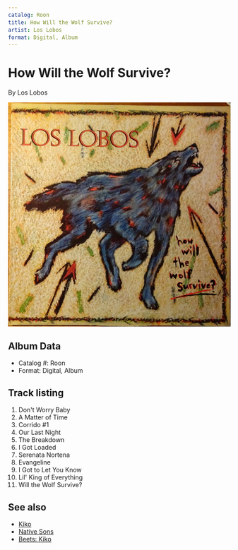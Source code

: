 ```yaml
---
catalog: Roon
title: How Will the Wolf Survive?
artist: Los Lobos
format: Digital, Album
---
```


# How Will the Wolf Survive?

By Los Lobos

![](../../assets/albumcovers/Los_Lobos-How_Will_the_Wolf_Survive.png)

## Album Data

- Catalog #: Roon
- Format: Digital, Album


## Track listing


1. Don't Worry Baby
2. A Matter of Time
3. Corrido #1
4. Our Last Night
5. The Breakdown
6. I Got Loaded
7. Serenata Nortena
8. Evangeline
9. I Got to Let You Know
10. Lil' King of Everything
11. Will the Wolf Survive?


## See also

- [Kiko](Kiko.md)
- [Native Sons](Native_Sons.md)
- [Beets: Kiko](../../Beets/Los_Lobos/Kiko.md)
